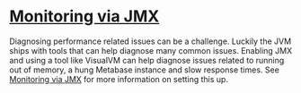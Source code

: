 # [Monitoring via JMX](enable-jmx.md)

Diagnosing performance related issues can be a challenge. Luckily the JVM ships with tools that can help diagnose many common issues. Enabling JMX and using a tool like VisualVM can help diagnose issues related to running out of memory, a hung Metabase instance and slow response times. See [Monitoring via JMX](enable-jmx.md) for more information on setting this up.
